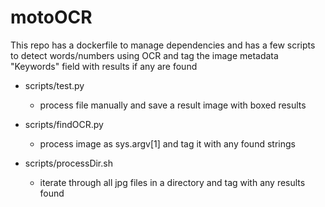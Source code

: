 # motoOCR

This repo has a dockerfile to manage dependencies and has a few scripts to detect words/numbers using OCR and tag the image metadata "Keywords" field with results if any are found

- scripts/test.py
  - process file manually and save a result image with boxed results

- scripts/findOCR.py
  - process image as sys.argv[1] and tag it with any found strings

- scripts/processDir.sh
  - iterate through all jpg files in a directory and tag with any results found
